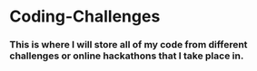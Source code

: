 # Coding-Challenges
### This is where I will store all of my code from different challenges or online hackathons that I take place in.
